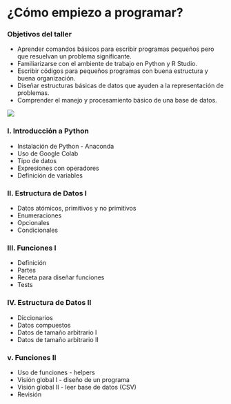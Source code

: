 # ¿Cómo empiezo a programar?

### Objetivos del taller

- Aprender comandos básicos para escribir programas pequeños pero que resuelvan un problema significante.
- Familiarizarse con el ambiente de trabajo en Python y R Studio. 
- Escribir códigos para pequeños programas con buena estructura y  buena organización.
- Diseñar estructuras básicas de datos que ayuden a la representación de problemas.
- Comprender el manejo y procesamiento básico de una base de datos.

![](https://pixabay.com/es/photos/c%c3%b3digo-geek-hablar-de-c%c3%b3digo-a-m%c3%ad-2680204/)

### I. Introducción a Python 
                
- Instalación de Python - Anaconda
- Uso de Google Colab
- Tipo de datos
- Expresiones con operadores
- Definición de variables

### II. Estructura de Datos I

- Datos atómicos, primitivos y no primitivos
- Enumeraciones
- Opcionales
- Condicionales

### III. Funciones I

- Definición
- Partes 
- Receta para diseñar funciones
- Tests 

### IV. Estructura de Datos II

- Diccionarios
- Datos compuestos 
- Datos de tamaño arbitrario I
- Datos de tamaño arbitrario II

### v. Funciones II

- Uso de funciones - helpers
- Visión global I - diseño de un programa
- Visión global II - leer base de datos (CSV)
- Revisión
